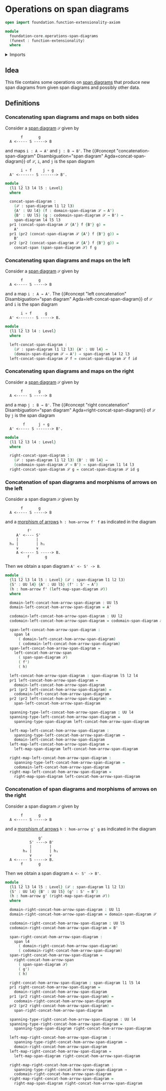 # Operations on span diagrams

```agda
open import foundation.function-extensionality-axiom

module
  foundation-core.operations-span-diagrams
  (funext : function-extensionality)
  where
```

<details><summary>Imports</summary>

```agda
open import foundation.dependent-pair-types
open import foundation.morphisms-arrows funext
open import foundation.operations-spans funext
open import foundation.span-diagrams funext
open import foundation.spans
open import foundation.universe-levels

open import foundation-core.function-types
```

</details>

## Idea

This file contains some operations on
[span diagrams](foundation.span-diagrams.md) that produce new span diagrams from
given span diagrams and possibly other data.

## Definitions

### Concatenating span diagrams and maps on both sides

Consider a [span diagram](foundation.span-diagrams.md) `𝒮` given by

```text
       f       g
  A <----- S -----> B
```

and maps `i : A → A'` and `j : B → B'`. The
{{#concept "concatenation-span-diagram" Disambiguation="span diagram" Agda=concat-span-diagram}}
of `𝒮`, `i`, and `j` is the span diagram

```text
       i ∘ f     j ∘ g
  A' <------- S -------> B'.
```

```agda
module _
  {l1 l2 l3 l4 l5 : Level}
  where

  concat-span-diagram :
    (𝒮 : span-diagram l1 l2 l3)
    {A' : UU l4} (f : domain-span-diagram 𝒮 → A')
    {B' : UU l5} (g : codomain-span-diagram 𝒮 → B') →
    span-diagram l4 l5 l3
  pr1 (concat-span-diagram 𝒮 {A'} f {B'} g) =
    A'
  pr1 (pr2 (concat-span-diagram 𝒮 {A'} f {B'} g)) =
    B'
  pr2 (pr2 (concat-span-diagram 𝒮 {A'} f {B'} g)) =
    concat-span (span-span-diagram 𝒮) f g
```

### Concatenating span diagrams and maps on the left

Consider a [span diagram](foundation.span-diagrams.md) `𝒮` given by

```text
       f       g
  A <----- S -----> B
```

and a map `i : A → A'`. The
{{#concept "left concatenation" Disambiguation="span diagram" Agda=left-concat-span-diagram}}
of `𝒮` and `i` is the span diagram

```text
       i ∘ f      g
  A' <------- S -----> B.
```

```agda
module _
  {l1 l2 l3 l4 : Level}
  where

  left-concat-span-diagram :
    (𝒮 : span-diagram l1 l2 l3) {A' : UU l4} →
    (domain-span-diagram 𝒮 → A') → span-diagram l4 l2 l3
  left-concat-span-diagram 𝒮 f = concat-span-diagram 𝒮 f id
```

### Concatenating span diagrams and maps on the right

Consider a [span diagram](foundation.span-diagrams.md) `𝒮` given by

```text
       f       g
  A <----- S -----> B
```

and a map `j : B → B'`. The
{{#concept "right concatenation" Disambiguation="span diagram" Agda=right-concat-span-diagram}}
of `𝒮` by `j` is the span diagram

```text
        f      j ∘ g
  A' <----- S -------> B'.
```

```agda
module _
  {l1 l2 l3 l4 : Level}
  where

  right-concat-span-diagram :
    (𝒮 : span-diagram l1 l2 l3) {B' : UU l4} →
    (codomain-span-diagram 𝒮 → B') → span-diagram l1 l4 l3
  right-concat-span-diagram 𝒮 g = concat-span-diagram 𝒮 id g
```

### Concatenation of span diagrams and morphisms of arrows on the left

Consider a span diagram `𝒮` given by

```text
       f       g
  A <----- S -----> B
```

and a [morphism of arrows](foundation.morphisms-arrows.md) `h : hom-arrow f' f`
as indicated in the diagram

```text
          f'
     A' <---- S'
     |        |
  h₀ |        | h₁
     ∨        ∨
     A <----- S -----> B.
          f       g
```

Then we obtain a span diagram `A' <- S' -> B`.

```agda
module _
  {l1 l2 l3 l4 l5 : Level} (𝒮 : span-diagram l1 l2 l3)
  {S' : UU l4} {A' : UU l5} (f' : S' → A')
  (h : hom-arrow f' (left-map-span-diagram 𝒮))
  where

  domain-left-concat-hom-arrow-span-diagram : UU l5
  domain-left-concat-hom-arrow-span-diagram = A'

  codomain-left-concat-hom-arrow-span-diagram : UU l2
  codomain-left-concat-hom-arrow-span-diagram = codomain-span-diagram 𝒮

  span-left-concat-hom-arrow-span-diagram :
    span l4
      ( domain-left-concat-hom-arrow-span-diagram)
      ( codomain-left-concat-hom-arrow-span-diagram)
  span-left-concat-hom-arrow-span-diagram =
    left-concat-hom-arrow-span
      ( span-span-diagram 𝒮)
      ( f')
      ( h)

  left-concat-hom-arrow-span-diagram : span-diagram l5 l2 l4
  pr1 left-concat-hom-arrow-span-diagram =
    domain-left-concat-hom-arrow-span-diagram
  pr1 (pr2 left-concat-hom-arrow-span-diagram) =
    codomain-left-concat-hom-arrow-span-diagram
  pr2 (pr2 left-concat-hom-arrow-span-diagram) =
    span-left-concat-hom-arrow-span-diagram

  spanning-type-left-concat-hom-arrow-span-diagram : UU l4
  spanning-type-left-concat-hom-arrow-span-diagram =
    spanning-type-span-diagram left-concat-hom-arrow-span-diagram

  left-map-left-concat-hom-arrow-span-diagram :
    spanning-type-left-concat-hom-arrow-span-diagram →
    domain-left-concat-hom-arrow-span-diagram
  left-map-left-concat-hom-arrow-span-diagram =
    left-map-span-diagram left-concat-hom-arrow-span-diagram

  right-map-left-concat-hom-arrow-span-diagram :
    spanning-type-left-concat-hom-arrow-span-diagram →
    codomain-left-concat-hom-arrow-span-diagram
  right-map-left-concat-hom-arrow-span-diagram =
    right-map-span-diagram left-concat-hom-arrow-span-diagram
```

### Concatenation of span diagrams and morphisms of arrows on the right

Consider a span diagram `𝒮` given by

```text
       f       g
  A <----- S -----> B
```

and a [morphism of arrows](foundation.morphisms-arrows.md) `h : hom-arrow g' g`
as indicated in the diagram

```text
               g'
           S' ----> B'
           |        |
        h₀ |        | h₁
           ∨        ∨
  A <----- S -----> B.
       f       g
```

Then we obtain a span diagram `A <- S' -> B'`.

```agda
module _
  {l1 l2 l3 l4 l5 : Level} (𝒮 : span-diagram l1 l2 l3)
  {S' : UU l4} {B' : UU l5} (g' : S' → B')
  (h : hom-arrow g' (right-map-span-diagram 𝒮))
  where

  domain-right-concat-hom-arrow-span-diagram : UU l1
  domain-right-concat-hom-arrow-span-diagram = domain-span-diagram 𝒮

  codomain-right-concat-hom-arrow-span-diagram : UU l5
  codomain-right-concat-hom-arrow-span-diagram = B'

  span-right-concat-hom-arrow-span-diagram :
    span l4
      ( domain-right-concat-hom-arrow-span-diagram)
      ( codomain-right-concat-hom-arrow-span-diagram)
  span-right-concat-hom-arrow-span-diagram =
    right-concat-hom-arrow-span
      ( span-span-diagram 𝒮)
      ( g')
      ( h)

  right-concat-hom-arrow-span-diagram : span-diagram l1 l5 l4
  pr1 right-concat-hom-arrow-span-diagram =
    domain-right-concat-hom-arrow-span-diagram
  pr1 (pr2 right-concat-hom-arrow-span-diagram) =
    codomain-right-concat-hom-arrow-span-diagram
  pr2 (pr2 right-concat-hom-arrow-span-diagram) =
    span-right-concat-hom-arrow-span-diagram

  spanning-type-right-concat-hom-arrow-span-diagram : UU l4
  spanning-type-right-concat-hom-arrow-span-diagram =
    spanning-type-span-diagram right-concat-hom-arrow-span-diagram

  left-map-right-concat-hom-arrow-span-diagram :
    spanning-type-right-concat-hom-arrow-span-diagram →
    domain-right-concat-hom-arrow-span-diagram
  left-map-right-concat-hom-arrow-span-diagram =
    left-map-span-diagram right-concat-hom-arrow-span-diagram

  right-map-right-concat-hom-arrow-span-diagram :
    spanning-type-right-concat-hom-arrow-span-diagram →
    codomain-right-concat-hom-arrow-span-diagram
  right-map-right-concat-hom-arrow-span-diagram =
    right-map-span-diagram right-concat-hom-arrow-span-diagram
```
